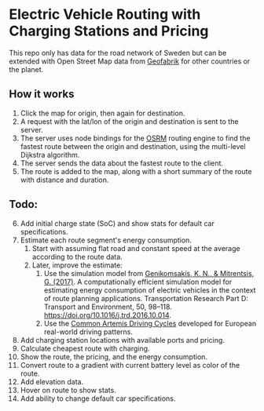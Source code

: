 # Electric Vehicle Routing with Charging Stations and Pricing

This repo only has data for the road network of Sweden but can be extended with Open Street Map data from [Geofabrik](https://download.geofabrik.de/index.html) for other countries or the planet.

## How it works

1. Click the map for origin, then again for destination.
2. A request with the lat/lon of the origin and destination is sent to the server.
3. The server uses node bindings for the [OSRM](https://github.com/Project-OSRM/osrm-backend/blob/master/docs/nodejs/api.md) routing engine to find the fastest route between the origin and destination, using the multi-level Dijkstra algorithm.
4. The server sends the data about the fastest route to the client.
5. The route is added to the map, along with a short summary of the route with distance and duration.

## Todo:

6. Add initial charge state (SoC) and show stats for default car specifications.
7. Estimate each route segment's energy consumption.
   1. Start with assuming flat road and constant speed at the average according to the route data.
   2. Later, improve the estimate:
      1. Use the simulation model from [Genikomsakis, K. N., & Mitrentsis, G. (2017)](https://www.sciencedirect.com/science/article/pii/S1361920915302881). A computationally efficient simulation model for estimating energy consumption of electric vehicles in the context of route planning applications. Transportation Research Part D: Transport and Environment, 50, 98–118. https://doi.org/10.1016/j.trd.2016.10.014.
      2. Use the [Common Artemis Driving Cycles](https://dieselnet.com/standards/cycles/artemis.php) developed for European real-world driving patterns.
8. Add charging station locations with available ports and pricing.
9.  Calculate cheapest route with charging.
10. Show the route, the pricing, and the energy consumption.
11. Convert route to a gradient with current battery level as color of the route.
12. Add elevation data.
13. Hover on route to show stats.
14. Add ability to change default car specifications.
